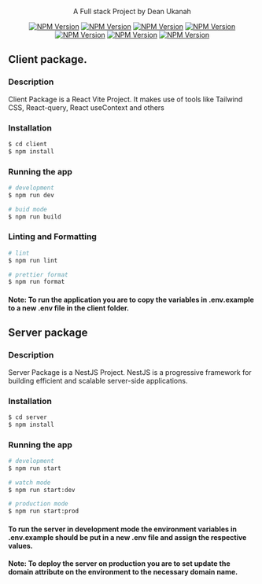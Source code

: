 <p align="center">A Full stack Project by Dean Ukanah</p>
<p align="center">
<a href="https://www.npmjs.com/~nestjscore" target="_blank"><img src="https://img.shields.io/badge/Vite-646CFF?logo=vite&logoColor=fff" alt="NPM Version" /></a>
<a href="https://www.npmjs.com/~nestjscore" target="_blank"><img src="https://img.shields.io/badge/React-%2320232a.svg?logo=react&logoColor=%2361DAFB" alt="NPM Version" /></a>
<a href="https://www.npmjs.com/~nestjscore" target="_blank"><img src="https://img.shields.io/badge/Tailwind%20CSS-%2338B2AC.svg?logo=tailwind-css&logoColor=white" alt="NPM Version" /></a>
<a href="https://www.npmjs.com/~nestjscore" target="_blank"><img src="https://img.shields.io/badge/React_Router-CA4245?logo=react-router&logoColor=white" alt="NPM Version" /></a>
<a href="https://www.npmjs.com/~nestjscore" target="_blank"><img src="https://img.shields.io/badge/React%20Query-FF4154?logo=reactquery&logoColor=fff" alt="NPM Version" /></a>
<a href="https://www.npmjs.com/~nestjscore" target="_blank"><img src="https://img.shields.io/badge/Nest.js-%23E0234E.svg?logo=nestjs&logoColor=white" alt="NPM Version" /></a>
<a href="https://www.npmjs.com/~nestjscore" target="_blank"><img src="https://img.shields.io/badge/Node.js-6DA55F?logo=node.js&logoColor=white" alt="NPM Version" /></a>
</p>

## Client package.

### Description
Client Package is a React Vite Project. It makes use of tools like Tailwind CSS, React-query, React useContext and others

### Installation

```bash
$ cd client
$ npm install
```

### Running the app

```bash
# development
$ npm run dev

# buid mode
$ npm run build
```

### Linting and Formatting
```bash
# lint
$ npm run lint

# prettier format
$ npm run format
```

#### Note: To run the application you are to copy the variables in .env.example to a new .env file in the client folder.

## Server package

### Description
Server Package is a NestJS Project. NestJS is a progressive framework for building efficient and scalable server-side applications.

### Installation
```bash
$ cd server
$ npm install
```

### Running the app
```bash
# development
$ npm run start

# watch mode
$ npm run start:dev

# production mode
$ npm run start:prod
```

#### To run the server in development mode the environment variables in .env.example should be put in a new .env file and assign the respective values.

#### Note: To deploy the server on production you are to set update the domain attribute on the environment to the necessary domain name.